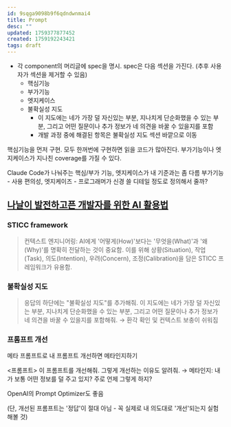 ```yaml
---
id: 9sqga9098b9f6qdndwnmai4
title: Prompt
desc: ""
updated: 1759377877452
created: 1759192243421
tags: draft
---
```


- 각 component의 머리글에 spec을 명시. spec은 다음 섹션을 가진다. (추후 사용자가 섹션을 제거할 수 있음)
  - 핵심기능
  - 부가기능
  - 엣지케이스
  - 불확실성 지도
    - 이 지도에는 네가 가장 덜 자신있는 부분, 지나치게 단순화했을 수 있는 부분, 그리고 어떤 질문이나 추가 정보가 네 의견을 바꿀 수 있을지를 포함
    - 개발 과정 중에 해결된 항목은 불확실성 지도 섹션 바깥으로 이동

핵심기능을 먼저 구현. 모두 한꺼번에 구현하면 읽을 코드가 많아진다.
부가기능이나 엣지케이스가 지나친 coverage를 가질 수 있다.

Claude Code가 나눠주는 핵심/부가 기능, 엣지케이스가 내 기준과는 좀 다름
부가기능 - 사용 편의성, 엣지케이즈 - 프로그래머가 신경 쓸 디테일 정도로 정의해서 줄까?

## [나날이 발전하고픈 개발자를 위한 AI 활용법](https://www.stdy.blog/how-to-use-ai-for-developers-who-want-to-develop-everyday/)

### STICC framework

> 컨텍스트 엔지니어링: AI에게 '어떻게(How)'보다는 '무엇을(What)'과 '왜(Why)'를 명확히 전달하는 것이 중요함. 이를 위해 상황(Situation), 작업(Task), 의도(Intention), 우려(Concern), 조정(Calibration)을 담은 STICC 프레임워크가 유용함.

### 불확실성 지도

> 응답의 하단에는 "불확실성 지도"를 추가해줘. 이 지도에는 네가 가장 덜 자신있는 부분, 지나치게 단순화했을 수 있는 부분, 그리고 어떤 질문이나 추가 정보가 네 의견을 바꿀 수 있을지를 포함해줘.
> → 환각 확인 및 컨텍스트 보충이 쉬워짐

### 프롬프트 개선

메타 프롬프트로 내 프롬프트 개선하면 메타인지하기

<프롬프트> 이 프롬프트를 개선해줘. 그렇게 개선하는 이유도 알려줘.
→ 메타인지: 내가 보통 어떤 정보를 덜 주고 있지? 주로 언제 그렇게 하지?

OpenAI의 Prompt Optimizer도 좋음

(단, 개선된 프롬프트는 '정답'이 절대 아님 - 꼭 실제로 내 의도대로 '개선'되는지 실험해볼 것)
